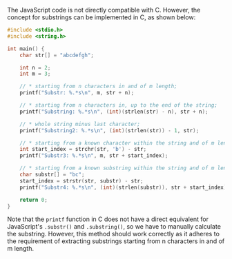 The JavaScript code is not directly compatible with C. However, the concept for substrings can be implemented in C, as shown below:

```c
#include <stdio.h>
#include <string.h>

int main() {
    char str[] = "abcdefgh";

    int n = 2;
    int m = 3;

    // * starting from n characters in and of m length;
    printf("Substr: %.*s\n", m, str + n);

    // * starting from n characters in, up to the end of the string;
    printf("Substring: %.*s\n", (int)(strlen(str) - n), str + n);

    // * whole string minus last character;
    printf("Substring2: %.*s\n", (int)(strlen(str)) - 1, str);

    // * starting from a known character within the string and of m length;
    int start_index = strchr(str, 'b') - str;
    printf("Substr3: %.*s\n", m, str + start_index);

    // * starting from a known substring within the string and of m length. 
    char substr[] = "bc";
    start_index = strstr(str, substr) - str;
    printf("Substr4: %.*s\n", (int)(strlen(substr)), str + start_index);

    return 0;
}
```

Note that the `printf` function in C does not have a direct equivalent for JavaScript's `.substr()` and `.substring()`, so we have to manually calculate the substring. However, this method should work correctly as it adheres to the requirement of extracting substrings starting from n characters in and of m length.

